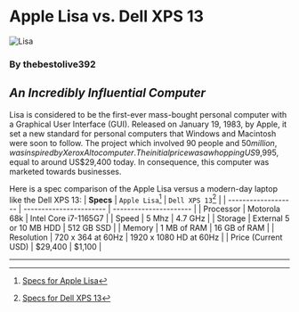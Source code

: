 # Apple Lisa vs. Dell XPS 13
![Lisa](https://smartermsp.com/wp-content/uploads/2017/07/Apple-Lisa.jpg)
### By thebestolive392
## *An Incredibly Influential Computer*
Lisa is considered to be the first-ever mass-bought personal computer with a Graphical User Interface (GUI). Released on January 19, 1983, by Apple, it set a new standard for personal computers that Windows and Macintosh were soon to follow. The project which involved 90 people and $50 million, was inspired by Xerox Alto computer. The initial price was a whopping US$9,995, equal to around US$29,400 today. In consequence, this computer was marketed towards businesses.

Here is a spec comparison of the Apple Lisa versus a modern-day laptop like the Dell XPS 13:
| **Specs**           | `Apple Lisa`[^1]        | `Dell XPS 13`[^2]      |
| ------------------- | ----------------------- | ---------------------- |
| Processor           | Motorola 68k            | Intel Core i7-1165G7   |
| Speed               | 5 Mhz                   | 4.7 GHz                |
| Storage             | External 5 or 10 MB HDD | 512 GB SSD             |
| Memory              | 1 MB of RAM             | 16 GB of RAM           |
| Resolution          | 720 x 364 at 60Hz       | 1920 x 1080 HD at 60Hz |
| Price (Current USD) | $29,400                 | $1,100                 |

----
[^1]: [Specs for Apple Lisa](https://siliconfeatures.com/apple-lisa/)
[^2]: [Specs for Dell XPS 13](https://nanoreview.net/en/laptop/dell-xps-13-9305?m=c.3_d.1_r.2_s.2)
